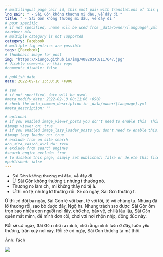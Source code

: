 ```yaml
---
# multilingual page pair id, this must pair with translations of this page. (This name must be unique)
lng_pair: " - Sài Gòn không thương mi đâu, về đây đi "
title: " - Sài Gòn không thương mi đâu, về đây đi "
# post specific
# if not specified, .name will be used from _data/owner/[language].yml
#author: Xíu
# multiple category is not supported
category: Facebook
# multiple tag entries are possible
tags: [Facebook]
# thumbnail image for post
img: "https://xiungo.github.io/img/408203438117647.jpg"
# disable comments on this page
#comments_disable: false

# publish date
date: 2022-09-17 13:00:10 +0900

# seo
# if not specified, date will be used.
#meta_modify_date: 2022-02-10 08:11:06 +0900
# check the meta_common_description in _data/owner/[language].yml
#meta_description: ""

# optional
# if you enabled image_viewer_posts you don't need to enable this. This is only if image_viewer_posts = false
#image_viewer_on: true
# if you enabled image_lazy_loader_posts you don't need to enable this. This is only if image_lazy_loader_posts = false
#image_lazy_loader_on: true
# exclude from on site search
#on_site_search_exclude: true
# exclude from search engines
#search_engine_exclude: true
# to disable this page, simply set published: false or delete this file
#published: false
---
```


<!-- outline-start -->

- Sài Gòn không thương mi đâu, về đây đi.
- Ừ, Sài Gòn không thương t, nhưng t thương nó.
- Thương nó làm chi, mi không thấy nó tệ à.
- Ừ thì nó tệ, nhưng lỡ thương rồi. Sẽ có ngày, Sài Gòn thương t.

Ừ thì có đôi ba ngày, Sài Gòn tệ với bạn, tệ với tôi, tệ với chúng ta. Nhưng đã lỡ thương rồi, sao bỏ được đây. Ngộ ha. Nhưng trách sao được, Sài Gòn ôm trọn bao nhiêu con người nơi đây, chở che, bảo vệ, chỉ là lâu lâu, Sài Gòn quên mất mình, để mình đơn côi, chơi vơi nơi nhộn nhịp, đông đúc này.

Rồi sẽ có ngày, Sài Gòn nhớ ra mình, nhớ rằng mình luôn ở đây, luôn yêu thương, trân quý nơi này. Rồi sẽ có ngày, Sài Gòn thương ta mà thôi.

Ảnh: Tách

<!-- outline-end -->

<img src= "https://xiungo.github.io/img/408203438117647.jpg">